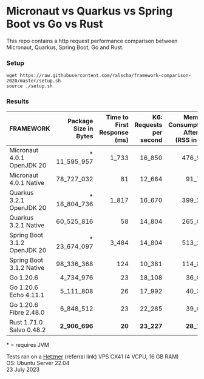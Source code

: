 # Micronaut vs Quarkus vs Spring Boot vs Go vs Rust

This repo contains a http request performance comparison between Micronaut, Quarkus, Spring Boot, Go and Rust.

### Setup

```
wget https://raw.githubusercontent.com/ralscha/framework-comparison-2020/master/setup.sh
source ./setup.sh
```


### Results

| FRAMEWORK              | Package Size in Bytes | Time to First Response (ms) | K6: Requests per second | Memory Consumption After K6 (RSS in kB) |
|---|--:|--:|--:|--:|
| Micronaut 4.0.1 OpenJDK 20    | \* 11_595_957  | 1_733  | 16_850 | 476_543 |
| Micronaut 4.0.1 Native     | 78_727_032  | 81  | 12_664  | 91_711 |
| Quarkus 3.2.1 OpenJDK 20      | \* 18_804_736 | 1_817  | 16_670 | 399_278  |
| Quarkus 3.2.1 Native       | 60_525_816  | 58 | 14_804  | 265_814 |
| Spring Boot 3.1.2 OpenJDK 20  | \* 23_674_097  | 3_484 | 14_804 | 513_239 |
| Spring Boot 3.1.2 Native   | 98_336_368 | 124 | 10_381 | 114_846 |
| Go 1.20.6                  | 4_734_976 | 23 | 18_108 | 36_072 |
| Go 1.20.6  Echo  4.11.1       |  5_111_808  | 26 | 17_992 | 40_396 |
| Go 1.20.6  Fibre 2.48.0      | 6_848_512  | 23 | 22_285 | 39_076  |
| Rust 1.71.0 Salvo 0.48.2     | **2_906_696** | **20**  | **23_227**  | **28_731** |

\* = requires JVM

Tests ran on a [Hetzner](https://hetzner.cloud/?ref=n8nOAQHMszMa) (referral link) VPS CX41 (4 VCPU, 16 GB RAM)      
OS: Ubuntu Server 22.04     
23 July 2023

